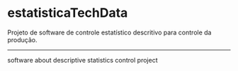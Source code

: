 # estatisticaTechData
Projeto de software de controle estatístico descritivo para controle da produção.
<hr/>

software about descriptive statistics control  project
